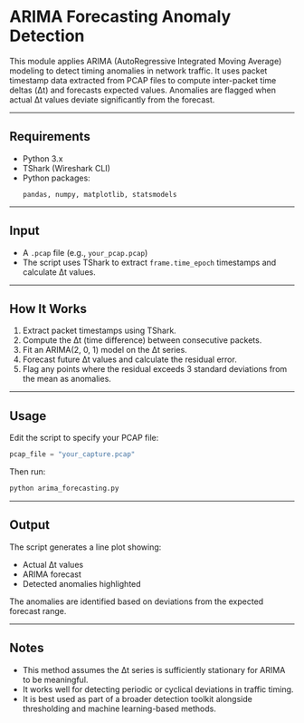 # ARIMA Forecasting Anomaly Detection

This module applies ARIMA (AutoRegressive Integrated Moving Average) modeling to detect timing anomalies in network traffic. It uses packet timestamp data extracted from PCAP files to compute inter-packet time deltas (Δt) and forecasts expected values. Anomalies are flagged when actual Δt values deviate significantly from the forecast.

---

## Requirements

- Python 3.x  
- TShark (Wireshark CLI)  
- Python packages:
  ```
  pandas, numpy, matplotlib, statsmodels
  ```

---

## Input

- A `.pcap` file (e.g., `your_pcap.pcap`)
- The script uses TShark to extract `frame.time_epoch` timestamps and calculate Δt values.

---

## How It Works

1. Extract packet timestamps using TShark.
2. Compute the Δt (time difference) between consecutive packets.
3. Fit an ARIMA(2, 0, 1) model on the Δt series.
4. Forecast future Δt values and calculate the residual error.
5. Flag any points where the residual exceeds 3 standard deviations from the mean as anomalies.

---

## Usage

Edit the script to specify your PCAP file:

```python
pcap_file = "your_capture.pcap"
```

Then run:

```bash
python arima_forecasting.py
```

---

## Output

The script generates a line plot showing:

- Actual Δt values
- ARIMA forecast
- Detected anomalies highlighted

The anomalies are identified based on deviations from the expected forecast range.

---

## Notes

- This method assumes the Δt series is sufficiently stationary for ARIMA to be meaningful.
- It works well for detecting periodic or cyclical deviations in traffic timing.
- It is best used as part of a broader detection toolkit alongside thresholding and machine learning-based methods.
